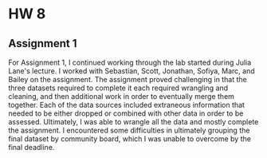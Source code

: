 # HW 8

## Assignment 1
For Assignment 1, I continued working through the lab started during Julia Lane's lecture. I worked with Sebastian, Scott, Jonathan, Sofiya, Marc, and Bailey on the assignment. The assignment proved challenging in that the three datasets required to complete it each required wrangling and cleaning, and then additional work in order to eventually merge them together. Each of the data sources included extraneous information that needed to be either dropped or combined with other data in order to be assessed. Ultimately, I was able to wrangle all the data and mostly complete the assignment. I encountered some difficulties in ultimately grouping the final dataset by community board, which I was unable to overcome by the final deadline. 
